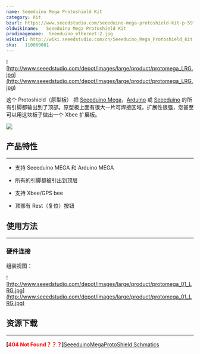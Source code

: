 ```yaml
---
name: Seeeduino Mega Protoshield Kit
category: Kit
bzurl: https://www.seeedstudio.com/seeeduino-mega-protoshield-kit-p-597.html?cPath=132_134
oldwikiname:   Seeeduino Mega Protoshield Kit
prodimagename:  Seeeduino_ethernet-2.jpg
wikiurl: http://wiki.seeedstudio.com/cn/Seeeduino_Mega_Protoshield_Kit
sku:   110060001
---
```

![http://www.seeedstudio.com/depot/images/large/product/protomega_LRG.jpg](http://www.seeedstudio.com/depot/images/large/product/protomega_LRG.jpg)

这个 Protoshield（原型板） 把 [Seeeduino Mega](https://item.taobao.com/item.htm?spm=a1z10.3-c.w4002-11172317909.10.8a91b4SBrLsz&id=45487738016)，[Arduino](https://item.taobao.com/item.htm?spm=a1z10.3-c.w4002-11172317909.88.6ee7d12bwvSgLA&id=561428676862) 或 [Seeeduino](https://item.taobao.com/item.htm?spm=a1z10.3-c.w4002-11172317909.13.6ee7d12bwvSgLA&id=45721222112) 的所有引脚都输出到了顶部。原型板上面有很大一片可焊接区域，扩展性很强，您甚至可以用这块板子做出一个 Xbee 扩展板。

[![](https://github.com/SeeedDocument/wiki_chinese/raw/master/docs/images/click_to_buy.PNG)](https://item.taobao.com/item.htm?spm=a1z38n.10678284.0.0.5a0291ccNshZ5e&id=534768908743)


##   产品特性
---
*   支持 Seeeduino MEGA 和 Arduino MEGA

*   所有的引脚都被引出到顶层

*   支持 Xbee/GPS bee

*   顶部有 Rest（复位）按钮



##   使用方法
---
###   硬件连接

组装视图：

![http://www.seeedstudio.com/depot/images/large/product/protomega_01_LRG.jpg](http://www.seeedstudio.com/depot/images/large/product/protomega_01_LRG.jpg)

##   资源下载
---
**[<span style="color:#ff0000">404 Not Found？？？</span>]**[SeeeduinoMegaProtoShield Schmatics](http://garden.seeedstudio.com/images/3/3d/SeeeduinoMegaProtoShield_v1.1_source.zip)
